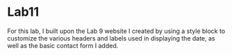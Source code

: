 # Lab11

For this lab, I built upon the Lab 9 website I created by using a style block to customize the various headers and labels used in displaying the date, as well as the basic contact form I added.
